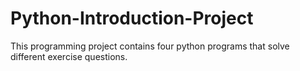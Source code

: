 # Python-Introduction-Project
This programming project contains four python programs that solve different exercise questions.

